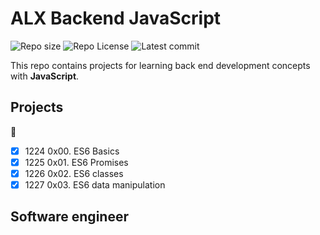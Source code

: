 # ALX Backend JavaScript

![Repo size](https://img.shields.io/github/repo-size/solomonkassa/alx-backend-javascript)
![Repo License](https://img.shields.io/github/license/solomonkassa/alx-backend-javascript.svg)
![Latest commit](https://img.shields.io/github/last-commit/solomonkassa/alx-backend-javascript/main?style=round-square)

This repo contains projects for learning back end development concepts with __JavaScript__.

## Projects
:open_file_folder:
* [x] 1224 0x00. ES6 Basics
* [x] 1225 0x01. ES6 Promises
* [x] 1226 0x02. ES6 classes
* [x] 1227 0x03. ES6 data manipulation

## Software engineer

